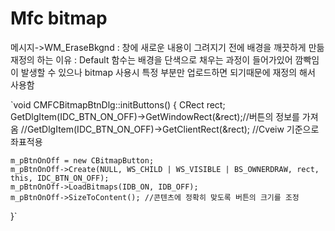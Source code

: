 # Mfc bitmap

메시지->WM_EraseBkgnd : 창에 새로운 내용이 그려지기 전에 배경을 깨끗하게 만듦
재정의 하는 이유 : Default 함수는 배경을 단색으로 채우는 과정이 들어가있어 깜빡임이 발생할 수 있으나 bitmap 사용시 특정 부분만 업로드하면 되기때문에 재정의 해서 사용함

`void CMFCBitmapBtnDlg::initButtons() 
{
	CRect rect;
	GetDlgItem(IDC_BTN_ON_OFF)->GetWindowRect(&rect);//버튼의 정보를 가져옴 
	//GetDlgItem(IDC_BTN_ON_OFF)->GetClientRect(&rect); //Cveiw 기준으로 좌표적용

	m_pBtnOnOff = new CBitmapButton;
	m_pBtnOnOff->Create(NULL, WS_CHILD | WS_VISIBLE | BS_OWNERDRAW, rect, this, IDC_BTN_ON_OFF);
	m_pBtnOnOff->LoadBitmaps(IDB_ON, IDB_OFF);
	m_pBtnOnOff->SizeToContent(); //콘텐츠에 정확히 맞도록 버튼의 크기를 조정
}`
